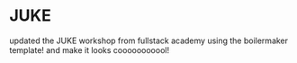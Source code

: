 # JUKE

updated the JUKE workshop from fullstack academy using the boilermaker template!
and make it looks cooooooooool!
